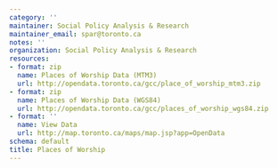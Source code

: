 ```yaml
---
category: ''
maintainer: Social Policy Analysis & Research
maintainer_email: spar@toronto.ca
notes: ''
organization: Social Policy Analysis & Research
resources:
- format: zip
  name: Places of Worship Data (MTM3)
  url: http://opendata.toronto.ca/gcc/place_of_worship_mtm3.zip
- format: zip
  name: Places of Worship Data (WGS84)
  url: http://opendata.toronto.ca/gcc/places_of_worship_wgs84.zip
- format: ''
  name: View Data
  url: http://map.toronto.ca/maps/map.jsp?app=OpenData
schema: default
title: Places of Worship
---
```

